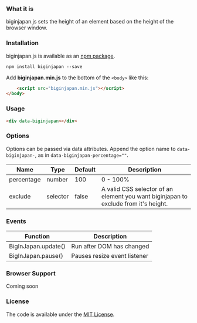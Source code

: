 ### What it is

biginjapan.js sets the height of an element based on the height of the browser window.


### Installation

biginjapan.js is available as an [npm package](https://www.npmjs.com/package/biginjapan).

```
npm install biginjapan --save
```

Add **biginjapan.min.js** to the bottom of the `<body>` like this:

```html
	<script src="biginjapan.min.js"></script>
</body>
```


### Usage

```html
<div data-biginjapan></div>
```


### Options

Options can be passed via data attributes. Append the option name to `data-biginjapan-`, as in `data-biginjapan-percentage=""`.

| Name       | Type     | Default | Description                                                                         |
|------------|----------|---------|-------------------------------------------------------------------------------------|
| percentage | number   | 100     | 0 - 100%                                                                            |
| exclude    | selector | false   | A valid CSS selector of an element you want biginjapan to exclude from it's height. |


### Events

| Function                | Description                  |
|-------------------------|------------------------------|
| BigInJapan.update()     | Run after DOM has changed    |
| BigInJapan.pause()      | Pauses resize event listener |


### Browser Support

Coming soon


### License

The code is available under the [MIT License](https://github.com/cferdinandi/smooth-scroll/blob/master/LICENSE.md).

